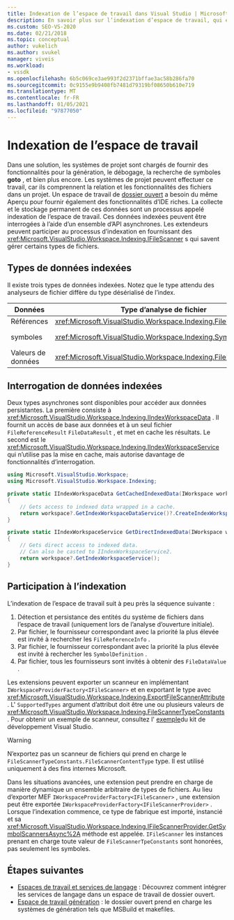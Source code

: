 ```yaml
---
title: Indexation de l’espace de travail dans Visual Studio | Microsoft Docs
description: En savoir plus sur l’indexation d’espace de travail, qui est la collecte et le stockage persistant des données pour prendre en charge les fonctionnalités avancées de l’IDE pour un espace de travail de dossier ouvert.
ms.custom: SEO-VS-2020
ms.date: 02/21/2018
ms.topic: conceptual
author: vukelich
ms.author: svukel
manager: viveis
ms.workload:
- vssdk
ms.openlocfilehash: 6b5c069ce3ae993f2d2371bffae3ac58b286fa70
ms.sourcegitcommit: 0c9155e9b9408fb7481d79319bf08650b610e719
ms.translationtype: MT
ms.contentlocale: fr-FR
ms.lasthandoff: 01/05/2021
ms.locfileid: "97877050"
---
```

# <a name="workspace-indexing"></a>Indexation de l’espace de travail

Dans une solution, les systèmes de projet sont chargés de fournir des fonctionnalités pour la génération, le débogage, la recherche de symboles **goto** , et bien plus encore. Les systèmes de projet peuvent effectuer ce travail, car ils comprennent la relation et les fonctionnalités des fichiers dans un projet. Un espace de travail de [dossier ouvert](../ide/develop-code-in-visual-studio-without-projects-or-solutions.md) a besoin du même Aperçu pour fournir également des fonctionnalités d’IDE riches. La collecte et le stockage permanent de ces données sont un processus appelé indexation de l’espace de travail. Ces données indexées peuvent être interrogées à l’aide d’un ensemble d’API asynchrones. Les extendeurs peuvent participer au processus d’indexation en fournissant des <xref:Microsoft.VisualStudio.Workspace.Indexing.IFileScanner> s qui savent gérer certains types de fichiers.

## <a name="types-of-indexed-data"></a>Types de données indexées

Il existe trois types de données indexées. Notez que le type attendu des analyseurs de fichier diffère du type désérialisé de l’index.

|Données|Type d’analyse de fichier|Type de résultat de la requête d’index|Types associés|
|--|--|--|--|
|Références|<xref:Microsoft.VisualStudio.Workspace.Indexing.FileReferenceInfo>|<xref:Microsoft.VisualStudio.Workspace.Indexing.FileReferenceResult>|<xref:Microsoft.VisualStudio.Workspace.Indexing.FileReferenceInfoType>|
|symboles|<xref:Microsoft.VisualStudio.Workspace.Indexing.SymbolDefinition>|<xref:Microsoft.VisualStudio.Workspace.Indexing.SymbolDefinitionSearchResult>|<xref:Microsoft.VisualStudio.Workspace.Indexing.ISymbolService> doit être utilisé à la place de `IIndexWorkspaceService` pour les requêtes|
|Valeurs de données|<xref:Microsoft.VisualStudio.Workspace.Indexing.FileDataValue>|<xref:Microsoft.VisualStudio.Workspace.Indexing.FileDataResult`1>||

## <a name="querying-for-indexed-data"></a>Interrogation de données indexées

Deux types asynchrones sont disponibles pour accéder aux données persistantes. La première consiste à <xref:Microsoft.VisualStudio.Workspace.Indexing.IIndexWorkspaceData> . Il fournit un accès de base aux données et à un seul fichier `FileReferenceResult` `FileDataResult` , et met en cache les résultats. Le second est le <xref:Microsoft.VisualStudio.Workspace.Indexing.IIndexWorkspaceService> qui n’utilise pas la mise en cache, mais autorise davantage de fonctionnalités d’interrogation.

```csharp
using Microsoft.VisualStudio.Workspace;
using Microsoft.VisualStudio.Workspace.Indexing;

private static IIndexWorkspaceData GetCachedIndexedData(IWorkspace workspace)
{
    // Gets access to indexed data wrapped in a cache.
    return workspace?.GetIndexWorkspaceDataService()?.CreateIndexWorkspaceData();
}

private static IIndexWorkspaceService GetDirectIndexedData(IWorkspace workspace)
{
    // Gets direct access to indexed data.
    // Can also be casted to IIndexWorkspaceService2.
    return workspace?.GetIndexWorkspaceService();
}
```

## <a name="participating-in-indexing"></a>Participation à l’indexation

L’indexation de l’espace de travail suit à peu près la séquence suivante :

1. Détection et persistance des entités du système de fichiers dans l’espace de travail (uniquement lors de l’analyse d’ouverture initiale).
1. Par fichier, le fournisseur correspondant avec la priorité la plus élevée est invité à rechercher les `FileReferenceInfo` .
1. Par fichier, le fournisseur correspondant avec la priorité la plus élevée est invité à rechercher les `SymbolDefinition` .
1. Par fichier, tous les fournisseurs sont invités à obtenir des `FileDataValue` .

Les extensions peuvent exporter un scanneur en implémentant `IWorkspaceProviderFactory<IFileScanner>` et en exportant le type avec <xref:Microsoft.VisualStudio.Workspace.Indexing.ExportFileScannerAttribute> . L' `SupportedTypes` argument d’attribut doit être une ou plusieurs valeurs de <xref:Microsoft.VisualStudio.Workspace.Indexing.FileScannerTypeConstants> . Pour obtenir un exemple de scanneur, consultez l' [exemple](https://github.com/Microsoft/VSSDK-Extensibility-Samples/blob/master/Open_Folder_Extensibility/C%23/SymbolScannerSample/TxtFileSymbolScanner.cs)du kit de développement Visual Studio.

> [!WARNING]
> N’exportez pas un scanneur de fichiers qui prend en charge le `FileScannerTypeConstants.FileScannerContentType` type. Il est utilisé uniquement à des fins internes Microsoft.

Dans les situations avancées, une extension peut prendre en charge de manière dynamique un ensemble arbitraire de types de fichiers. Au lieu d’exporter MEF `IWorkspaceProviderFactory<IFileScanner>` , une extension peut être exportée `IWorkspaceProviderFactory<IFileScannerProvider>` . Lorsque l’indexation commence, ce type de fabrique est importé, instancié et sa <xref:Microsoft.VisualStudio.Workspace.Indexing.IFileScannerProvider.GetSymbolScannersAsync%2A> méthode est appelée. `IFileScanner` les instances prenant en charge toute valeur de `FileScannerTpeConstants` sont honorées, pas seulement les symboles.

## <a name="next-steps"></a>Étapes suivantes

* [Espaces de travail et services de langage](workspace-language-services.md) : Découvrez comment intégrer les services de langage dans un espace de travail de dossier ouvert.
* [Espace de travail génération](workspace-build.md) : le dossier ouvert prend en charge les systèmes de génération tels que MSBuild et makefiles.
